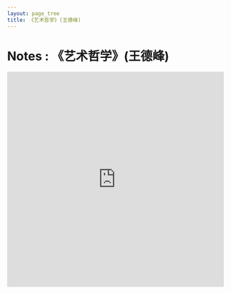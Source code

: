 ```yaml
---
layout: page_tree
title: 《艺术哲学》(王德峰)
---
```


# Notes : 《艺术哲学》(王德峰)

<embed src="https://drive.google.com/viewerng/viewer?embedded=true&url=https://github.com/gggliuye/for_fun/raw/master/pdfs/philosophy/art_philo_wdf.pdf" width="100%" height="500">
